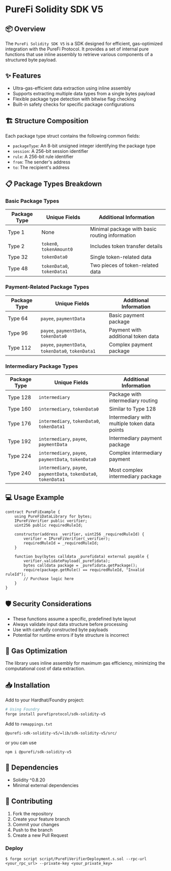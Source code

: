 # PureFi Solidity SDK V5

## 📦 Overview

The `PureFi Solidity SDK V5` is a SDK designed for efficient, gas-optimized integration with the PureFi Protocol. It provides a set of internal pure functions that use inline assembly to retrieve various components of a structured byte payload.

## ✨ Features

- Ultra-gas-efficient data extraction using inline assembly
- Supports extracting multiple data types from a single bytes payload
- Flexible package type detection with bitwise flag checking
- Built-in safety checks for specific package configurations

## 🏗️ Structure Composition

Each package type struct contains the following common fields:

- `packageType`: An 8-bit unsigned integer identifying the package type
- `session`: A 256-bit session identifier
- `rule`: A 256-bit rule identifier
- `from`: The sender's address
- `to`: The recipient's address

## 📋 Package Types Breakdown

### Basic Package Types

| Package Type | Unique Fields              | Additional Information                         |
|--------------|----------------------------|------------------------------------------------|
| Type 1       | None                       | Minimal package with basic routing information |
| Type 2       | `token0`, `tokenAmount0`   | Includes token transfer details                |
| Type 32      | `tokenData0`               | Single token-related data                      |
| Type 48      | `tokenData0`, `tokenData1` | Two pieces of token-related data               |

### Payment-Related Package Types

| Package Type | Unique Fields                                      | Additional Information             |
|--------------|----------------------------------------------------|------------------------------------|
| Type 64      | `payee`, `paymentData`                             | Basic payment package              |
| Type 96      | `payee`, `paymentData`, `tokenData0`               | Payment with additional token data |
| Type 112     | `payee`, `paymentData`, `tokenData0`, `tokenData1` | Complex payment package            |

### Intermediary Package Types

| Package Type | Unique Fields                                                      | Additional Information                       |
|--------------|--------------------------------------------------------------------|----------------------------------------------|
| Type 128     | `intermediary`                                                     | Package with intermediary routing            |
| Type 160     | `intermediary`, `tokenData0`                                       | Similar to Type 128                          |
| Type 176     | `intermediary`, `tokenData0`, `tokenData1`                         | Intermediary with multiple token data points |
| Type 192     | `intermediary`, `payee`, `paymentData`                             | Intermediary payment package                 |
| Type 224     | `intermediary`, `payee`, `paymentData`, `tokenData0`               | Complex intermediary payment                 |
| Type 240     | `intermediary`, `payee`, `paymentData`, `tokenData0`, `tokenData1` | Most complex intermediary package            |


## 💻 Usage Example

```solidity
contract PureFiExample {
    using PureFiDataLibrary for bytes;
    IPureFiVerifier public verifier;
    uint256 public requiredRuleId;

    constructor(address _verifier, uint256 _requiredRuleId) {
        verifier = IPureFiVerifier(_verifier);
        requiredRuleId = _requiredRuleId;
    }

    function buy(bytes calldata _purefidata) external payable {
        verifier.validatePayload(_purefidata);
        bytes calldata package = _purefidata.getPackage();
        require(package.getRule() == requiredRuleId, "Invalid ruleId");
        // Purchase logic here
    }
}
```

## 🛡️ Security Considerations

- These functions assume a specific, predefined byte layout
- Always validate input data structure before processing
- Use with carefully constructed byte payloads
- Potential for runtime errors if byte structure is incorrect

## 🚀 Gas Optimization

The library uses inline assembly for maximum gas efficiency, minimizing the computational cost of data extraction.

## 📥 Installation

Add to your Hardhat/Foundry project:

```bash
# Using Foundry
forge install purefiprotocol/sdk-solidity-v5
```

Add to `remappings.txt`
```
@purefi-sdk-solidity-v5/=lib/sdk-solidity-v5/src/
```

or you can use 

```shell
npm i @purefi/sdk-solidity-v5
```

## 🔗 Dependencies

- Solidity ^0.8.20
- Minimal external dependencies

## 🤝 Contributing

1. Fork the repository
2. Create your feature branch
3. Commit your changes
4. Push to the branch
5. Create a new Pull Request


### Deploy

```shell
$ forge script script/PureFiVerifierDeployment.s.sol --rpc-url <your_rpc_url> --private-key <your_private_key>
```

